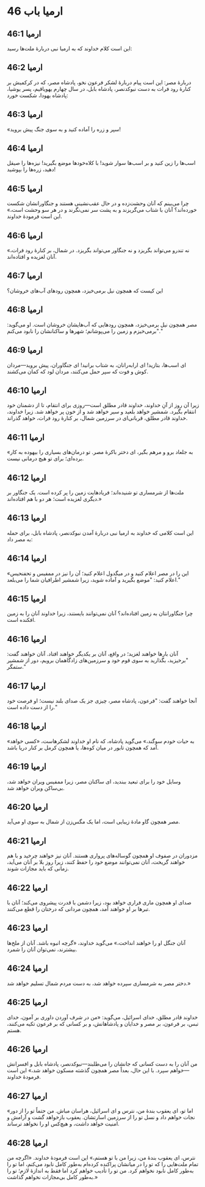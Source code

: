 # ارمیا باب 46

## ارمیا 46:1
این است کلام خداوند که به ارمیا نبی دربارهٔ ملت‌ها رسید:

## ارمیا 46:2
دربارهٔ مصر: این است پیام دربارهٔ لشکر فرعون نخو، پادشاه مصر، که در کرکمیش بر کنارۀ رود فرات به دست نبوکدنصر، پادشاه بابل، در سال چهارم یهویاقیم، پسر یوشیا، پادشاه یهودا، شکست خورد:

## ارمیا 46:3
«سپر و زره را آماده کنید و به سوی جنگ پیش بروید!

## ارمیا 46:4
اسب‌ها را زین کنید و بر اسب‌ها سوار شوید! با کلاه‌خودها موضع بگیرید! نیزه‌ها را صیقل دهید، زره‌ها را بپوشید!

## ارمیا 46:5
چرا می‌بینم که آنان وحشت‌زده و در حال عقب‌نشینی هستند و جنگاورانشان شکست خورده‌اند؟ آنان با شتاب می‌گریزند و به پشت سر نمی‌نگرند و در هر سو وحشت است،» این است فرمودهٔ خداوند.

## ارمیا 46:6
«نه تندرو می‌تواند بگریزد و نه جنگاور می‌تواند بگریزد. در شمال، بر کنارۀ رود فرات، آنان لغزیده و افتاده‌اند.

## ارمیا 46:7
این کیست که همچون نیل برمی‌خیزد، همچون رودهای آب‌های خروشان؟

## ارمیا 46:8
مصر همچون نیل برمی‌خیزد، همچون رودهایی که آب‌هایشان خروشان است. او می‌گوید: "برمی‌خیزم و زمین را می‌پوشانم؛ شهرها و ساکنانشان را نابود می‌کنم."

## ارمیا 46:9
ای اسب‌ها، بتازید! ای ارابه‌رانان، به شتاب برانید! ای جنگاوران، پیش بروید—مردان کوش و فوت که سپر حمل می‌کنند، مردان لود که کمان می‌کشند.

## ارمیا 46:10
زیرا آن روز از آنِ خداوند، خداوند قادر مطلق است—روزی برای انتقام، تا از دشمنان خود انتقام بگیرد. شمشیر خواهد بلعید و سیر خواهد شد و از خون پر خواهد شد. زیرا خداوند، خداوند قادر مطلق، قربانی‌ای در سرزمین شمال، بر کنارۀ رود فرات، خواهد گذراند.

## ارمیا 46:11
«به جلعاد برو و مرهم بگیر، ای دختر باکرهٔ مصر. تو درمان‌های بسیاری را بیهوده به کار برده‌ای؛ برای تو هیچ درمانی نیست.

## ارمیا 46:12
ملت‌ها از شرمساری تو شنیده‌اند؛ فریادهایت زمین را پر کرده است. یک جنگاور بر دیگری لغزیده است؛ هر دو با هم افتاده‌اند.»

## ارمیا 46:13
این است کلامی که خداوند به ارمیا نبی دربارهٔ آمدن نبوکدنصر، پادشاه بابل، برای حمله به مصر داد:

## ارمیا 46:14
«این را در مصر اعلام کنید و در میگدول اعلام کنید؛ آن را نیز در ممفیس و تحفنحیس اعلام کنید: "موضع بگیرید و آماده شوید، زیرا شمشیر اطرافیان شما را می‌بلعد."

## ارمیا 46:15
چرا جنگاورانتان به زمین افتاده‌اند؟ آنان نمی‌توانند بایستند، زیرا خداوند آنان را به زمین افکنده است.

## ارمیا 46:16
آنان بارها خواهند لغزید؛ در واقع، آنان بر یکدیگر خواهند افتاد. آنان خواهند گفت: "برخیزید، بگذارید به سوی قوم خود و سرزمین‌های زادگاهمان برویم، دور از شمشیر ستمگر."

## ارمیا 46:17
آنجا خواهند گفت: "فرعون، پادشاه مصر، چیزی جز یک صدای بلند نیست؛ او فرصت خود را از دست داده است."

## ارمیا 46:18
«به حیات خودم سوگند،» می‌گوید پادشاه، که نام او خداوند لشکرهاست، «کسی خواهد آمد که همچون تابور در میان کوه‌ها، یا همچون کرمل بر کنار دریا باشد.

## ارمیا 46:19
وسایل خود را برای تبعید ببندید، ای ساکنان مصر، زیرا ممفیس ویران خواهد شد، بی‌ساکن ویران خواهد شد.

## ارمیا 46:20
مصر همچون گاو مادهٔ زیبایی است، اما یک مگس‌زن از شمال به سوی او می‌آید.

## ارمیا 46:21
مزدوران در صفوف او همچون گوساله‌های پرواری هستند. آنان نیز خواهند چرخید و با هم خواهند گریخت، آنان نمی‌توانند موضع خود را حفظ کنند، زیرا روز بلا بر آنان می‌آید، زمانی که باید مجازات شوند.

## ارمیا 46:22
صدای او همچون ماری فراری خواهد بود، زیرا دشمن با قدرت پیشروی می‌کند؛ آنان با تبرها بر او خواهند آمد، همچون مردانی که درختان را قطع می‌کنند.

## ارمیا 46:23
آنان جنگل او را خواهند انداخت،» می‌گوید خداوند، «گرچه انبوه باشد. آنان از ملخ‌ها بیشترند، نمی‌توان آنان را شمرد.

## ارمیا 46:24
دختر مصر به شرمساری سپرده خواهد شد، به دست مردم شمال تسلیم خواهد شد.»

## ارمیا 46:25
خداوند قادر مطلق، خدای اسرائیل، می‌گوید: «من در شرف آوردن داوری بر آمون، خدای تبس، بر فرعون، بر مصر و خدایان و پادشاهانش، و بر کسانی که بر فرعون تکیه می‌کنند، هستم.

## ارمیا 46:26
من آنان را به دست کسانی که جانشان را می‌طلبند—نبوکدنصر، پادشاه بابل و افسرانش—خواهم سپرد. با این حال، بعداً مصر همچون گذشته مسکون خواهد شد،» این است فرمودهٔ خداوند.

## ارمیا 46:27
«اما تو، ای یعقوب بندهٔ من، نترس و ای اسرائیل، هراسان مباش. من حتماً تو را از دور نجات خواهم داد و نسل تو را از سرزمین اسارتشان. یعقوب بازخواهد گشت و آرامش و امنیت خواهد داشت، و هیچ‌کس او را نخواهد ترساند.

## ارمیا 46:28
نترس، ای یعقوب بندهٔ من، زیرا من با تو هستم،» این است فرمودهٔ خداوند. «اگرچه من تمام ملت‌هایی را که تو را در میانشان پراکنده کرده‌ام به‌طور کامل نابود می‌کنم، اما تو را به‌طور کامل نابود نخواهم کرد. من تو را تأدیب خواهم کرد اما فقط به اندازهٔ لازم؛ تو را به‌طور کامل بی‌مجازات نخواهم گذاشت.»
